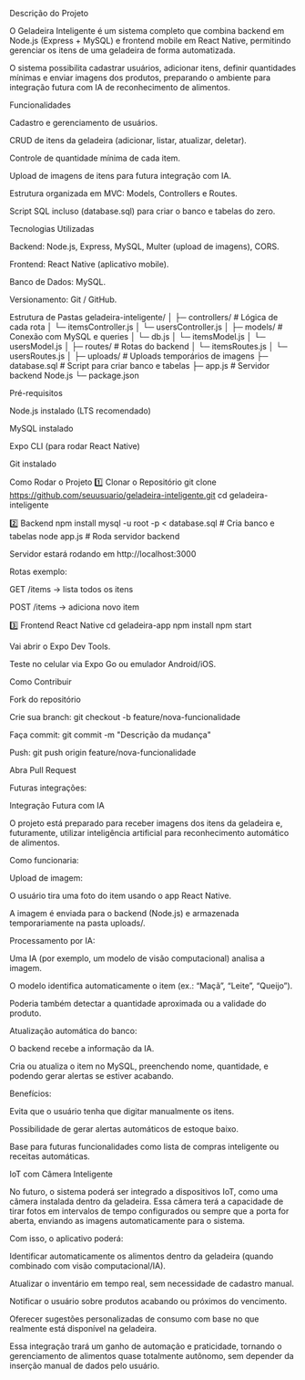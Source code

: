 Descrição do Projeto

O Geladeira Inteligente é um sistema completo que combina backend em Node.js (Express + MySQL) e frontend mobile em React Native, permitindo gerenciar os itens de uma geladeira de forma automatizada.

O sistema possibilita cadastrar usuários, adicionar itens, definir quantidades mínimas e enviar imagens dos produtos, preparando o ambiente para integração futura com IA de reconhecimento de alimentos.

Funcionalidades

Cadastro e gerenciamento de usuários.

CRUD de itens da geladeira (adicionar, listar, atualizar, deletar).

Controle de quantidade mínima de cada item.

Upload de imagens de itens para futura integração com IA.

Estrutura organizada em MVC: Models, Controllers e Routes.

Script SQL incluso (database.sql) para criar o banco e tabelas do zero.

Tecnologias Utilizadas

Backend: Node.js, Express, MySQL, Multer (upload de imagens), CORS.

Frontend: React Native (aplicativo mobile).

Banco de Dados: MySQL.

Versionamento: Git / GitHub.

Estrutura de Pastas
geladeira-inteligente/
│
├─ controllers/       # Lógica de cada rota
│    └─ itemsController.js
│    └─ usersController.js
│
├─ models/            # Conexão com MySQL e queries
│    └─ db.js
│    └─ itemsModel.js
│    └─ usersModel.js
│
├─ routes/            # Rotas do backend
│    └─ itemsRoutes.js
│    └─ usersRoutes.js
│
├─ uploads/           # Uploads temporários de imagens
├─ database.sql       # Script para criar banco e tabelas
├─ app.js             # Servidor backend Node.js
└─ package.json

Pré-requisitos

Node.js instalado (LTS recomendado)

MySQL instalado

Expo CLI (para rodar React Native)

Git instalado

Como Rodar o Projeto
1️⃣ Clonar o Repositório
git clone https://github.com/seuusuario/geladeira-inteligente.git
cd geladeira-inteligente

2️⃣ Backend
npm install
mysql -u root -p < database.sql   # Cria banco e tabelas
node app.js                        # Roda servidor backend


Servidor estará rodando em http://localhost:3000

Rotas exemplo:

GET /items → lista todos os itens

POST /items → adiciona novo item

3️⃣ Frontend React Native
cd geladeira-app
npm install
npm start


Vai abrir o Expo Dev Tools.

Teste no celular via Expo Go ou emulador Android/iOS.

Como Contribuir

Fork do repositório

Crie sua branch: git checkout -b feature/nova-funcionalidade

Faça commit: git commit -m "Descrição da mudança"

Push: git push origin feature/nova-funcionalidade

Abra Pull Request



Futuras integrações:

Integração Futura com IA

O projeto está preparado para receber imagens dos itens da geladeira e, futuramente, utilizar inteligência artificial para reconhecimento automático de alimentos.

Como funcionaria:

Upload de imagem:

O usuário tira uma foto do item usando o app React Native.

A imagem é enviada para o backend (Node.js) e armazenada temporariamente na pasta uploads/.

Processamento por IA:

Uma IA (por exemplo, um modelo de visão computacional) analisa a imagem.

O modelo identifica automaticamente o item (ex.: “Maçã”, “Leite”, “Queijo”).

Poderia também detectar a quantidade aproximada ou a validade do produto.

Atualização automática do banco:

O backend recebe a informação da IA.

Cria ou atualiza o item no MySQL, preenchendo nome, quantidade, e podendo gerar alertas se estiver acabando.

Benefícios:

Evita que o usuário tenha que digitar manualmente os itens.

Possibilidade de gerar alertas automáticos de estoque baixo.

Base para futuras funcionalidades como lista de compras inteligente ou receitas automáticas.

IoT com Câmera Inteligente

No futuro, o sistema poderá ser integrado a dispositivos IoT, como uma câmera instalada dentro da geladeira. Essa câmera terá a capacidade de tirar fotos em intervalos de tempo configurados ou sempre que a porta for aberta, enviando as imagens automaticamente para o sistema.

Com isso, o aplicativo poderá:

Identificar automaticamente os alimentos dentro da geladeira (quando combinado com visão computacional/IA).

Atualizar o inventário em tempo real, sem necessidade de cadastro manual.

Notificar o usuário sobre produtos acabando ou próximos do vencimento.

Oferecer sugestões personalizadas de consumo com base no que realmente está disponível na geladeira.

Essa integração trará um ganho de automação e praticidade, tornando o gerenciamento de alimentos quase totalmente autônomo, sem depender da inserção manual de dados pelo usuário.
